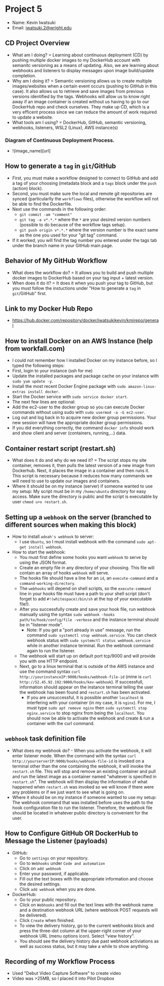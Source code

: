 # Project 5
- Name: Kevin Iwatsuki
- Email: iwatsuki.2@wright.edu
## CD Project Overview
- What am I doing? = Learning about continuous deployment (CD) by pushing multiple docker images to my DockerHub account with semanitc versioning as a means of updating. Also, we are learning about webhooks and listeners to display messages upon image build/update completion.
- Why am I doing it? = Semantic versioning allows us to create multiple images/websites when a certain event occurs (pushing to GitHub in this case). It also allows us to retrieve and save images from previous versions identified by the tags. Webhooks will allow us to know right away if an image container is created without us having to go to our DockerHub repo and check ourselves. They make up CD, which is a very efficent process since we can reduce the amount of work required to update a website. 
- What tools am I using? = DockerHub, GitHub, semantic versioning, webhooks, listeners, WSL2 (Linux), AWS instance(s)
### Diagram of Continuous Deployment Process.
- !(image_name)[url]
## How to generate a `tag` in `git`/GitHub
- First, you must make a workflow designed to connect to GitHub and add a tag of your choosing (metadata block and a `tags` block under the `push` (action) block).
- Second, you must make sure the local and remote git repositories are synced (particularlly the `workflows` files), otherwise the workflow will not be able to find the Dockerfile.
- Next use the commands in the following order:
  - `git commit -am "comment"`
  - `git tag -a v*.*.*` where the `*` are your desired version numbers (possible to do because of the workflow tags setup).
  - `git push origin v*.*.*` where the version number is the exact same as the one you used for your "git tag" command.
- If it worked, you will find the tag number you entered under the tags tab under the branch name in your GitHub main page.
## Behavior of My GitHub Workflow
- What does the workflow do? = It allows you to build and push multiple docker images to DockerHub based on your tag input + latest version.
- When does it do it? = It does it when you push your tag to GitHub, but you must follow the instuctions under "How to generate a `tag` in `git`/GitHub" first.
## Link to my Docker Hub Repo 
- https://hub.docker.com/repository/docker/iwatsukikevin/kmirepo/general
## How to install Docker on an AWS Instance (help from workfall.com)
- I could not remember how I installed Docker on my instance before, so I typed the following steps:
- First, login to your instance (ssh for me)
- Update the installed packages and package cache on your instance with `sudo yum update -y`.
- Install the most recent Docker Engine package with `sudo amazon-linux-extras install docker`.
- Start the Docker service with `sudo service docker start`.
- The next few lines are optional:
- Add the ec2-user to the docker group so you can execute Docker commands without using sudo with `sudo usermod -a -G ec2-user`.
- Log out and log back in to acquire new docker group permissions. Your new session will have the appropriate docker group permissions.
- If you did everything correctly, the command `docker info` should work and show client and server (containers, running,...) data.  
## Container restart script (restart.sh)
- What does it do and why do we need it? = The script stops my site container, removes it, then pulls the latest version of a new image from Dockerhub. Next, it places the image in a container and then runs it. This script is necessary because it reduces how many commands we will need to use to update our images and containers.
- Where it should be on my instance (server) if someone wanted to use my setup: My script must be in my `/home/ubuntu` directory for easy access. Make sure the directory is public and the script is executable by user `chmod u+x restart.sh`.
## Setting up a `webhook` on the server (branched to different sources when making this block)
- How to install `adnah's webhook` to server:
  - I use `Ubuntu`, so I must install webhook with the command `sudo apt-get install webhook`.
- How to start the webhook:
  - You must first define some hooks you want `webhook` to serve by using the JSON format.
  - Create an empty file in any directory of your choosing. This file will contain an array of hooks `webhook` will serve.
  - The hooks file should have a line for an `id`, an `execute-command` and a `command-working-directory`.
  - The `webhooks` will depend on shell scripts, so the `execute-command` line in your hooks file must have a path to your shell script (don't forget to add `#!(whitespace)/bin/sh` at the top of your executable file!).
  - After you successfully create and save your hook file, run webhook manually using the syntax `sudo webhook -hooks path/to/hook/config/file -verbose` and the instance terminal should be in "listener mode". 
    - Note: If you get a "port already in use" message, run the command `sudo systemctl stop webhook.service`. You can check webhook status with `sudo systemctl status webhook.service` while in another instance terminal. Run the webhook command again to run the listener.
  - The webhook will start up on default port tcp/9000 and will provide you with one HTTP endpoint.
  - Next, go to a linux terminal that is outside of the AWS instance and use the command syntax `curl http://yourinstanceIP:9000/hooks/webhook-file-id` (mine is `curl http://52.45.92.192:9000/hooks/kev-webhook`). If successfull, information should appear on the instance terminal telling the user the webhook has been found and `restart.sh` has been activated.
    - If you are unsuccessful, it is possible another `localhost` is interfering with your container (in my case, it is `nginx`). For me, I must type `sudo apt remove nginx` then `sudo systemctl stop nginx.service` to stop nginx from being the `localhost`. You should now be able to activate the webhook and create & run a container with the curl command.
## `webhook` task definition file
- What does my webhook do? - When you activate the webhook, it will enter listener mode. When the command with the syntax `curl http://yourserverIP:9000/hooks/webhook-file-id` is invoked on a terminal other than the one containing the webhook, it will invoke the `restart.sh` file. This will stop and remove an existing container and pull and run the latest image as a container named "whatever is specified in `restart.sh`". The webhook will then display the information of what happened when `restart.sh` was invoked so we will know if there were any problems or if we just want to see what is going on.
- Where it should be on my instance if someone wanted to use my setup: The webhook command that was installed before uses the path to the hook configuration file to run the listener. Therefore, the webhook file should be located in whatever public directory is convenient for the user. 
## How to Configure GitHub OR DockerHub to Message the Listener (payloads)
- GitHub:
  - Go to `settings` on your repository.
  - Go to `Webhooks` under `Code and automation`
  - Click on `add webhook` 
  - Enter your password, if applicable.
  - Fill out the text boxes with the appropriate information and choose the desired settings.
  - Click `add webhook` when you are done.
- DockerHub:
  - Go to your public repository.
  - Click on `Webhooks` and fill out the text lines with the webhook name and a destination webhook URL (where webhook POST requests will be delivered).
  - Click `Create` when finished.
  - To view the delivery history, go to the current webhooks block and press the three-dot column at the upper-right corner of your webhook URL (menu options icon). Select "view history".
  - You should see the delivery history due past webhook activiations as well as success status, but it may take a while to show anything.
## Recording of my Workflow Process
- Used "Debut Video Capture Software" to create video
- Video was >25MB, so I placed it into Pilot Dropbox
